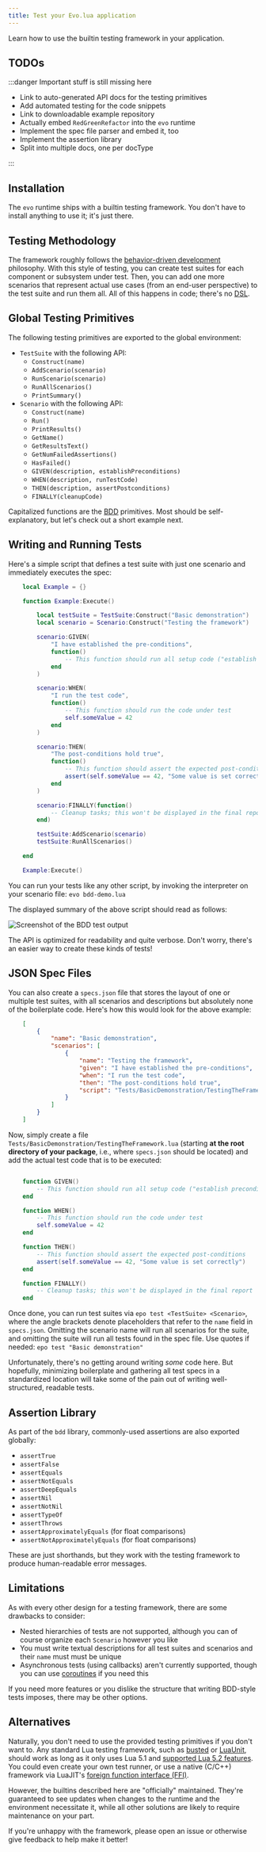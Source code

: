 ```yaml
---
title: Test your Evo.lua application
---
```


Learn how to use the builtin testing framework in your application.

## TODOs

:::danger Important stuff is still missing here

* Link to auto-generated API docs for the testing primitives
* Add automated testing for the code snippets
* Link to downloadable example repository
* Actually embed ``RedGreenRefactor`` into the ``evo`` runtime
* Implement the spec file parser and embed it, too
* Implement the assertion library
* Split into multiple docs, one per docType

:::

## Installation

The ``evo`` runtime ships with a builtin testing framework. You don't have to install anything to use it; it's just there.

## Testing Methodology

The framework roughly follows the [behavior-driven development](https://en.wikipedia.org/wiki/Behavior-driven_development) philosophy. With this style of testing, you can create test suites for each component or subsystem under test. Then, you can add one more scenarios that represent actual use cases (from an end-user perspective) to the test suite and run them all. All of this happens in code; there's no [DSL](https://en.wikipedia.org/wiki/Domain-specific_language).

## Global Testing Primitives

The following testing primitives are exported to the global environment:

* ``TestSuite`` with the following API:
  * ``Construct(name)``
  * ``AddScenario(scenario)``
  * ``RunScenario(scenario)``
  * ``RunAllScenarios()``
  * ``PrintSummary()``
* ``Scenario`` with the following API:
  * ``Construct(name)``
  * ``Run()``
  * ``PrintResults()``
  * ``GetName()``
  * ``GetResultsText()``
  * ``GetNumFailedAssertions()``
  * ``HasFailed()``
  * ``GIVEN(description, establishPreconditions)``
  * ``WHEN(description, runTestCode)``
  * ``THEN(description, assertPostconditions)``
  * ``FINALLY(cleanupCode)``

Capitalized functions are the [BDD](https://en.wikipedia.org/wiki/Behavior-driven_development) primitives. Most should be self-explanatory, but let's check out a short example next.

## Writing and Running Tests

Here's a simple script that defines a test suite with just one scenario and immediately executes the spec:

```lua title="bdd-demo.lua"
    local Example = {}

	function Example:Execute()

		local testSuite = TestSuite:Construct("Basic demonstration")
		local scenario = Scenario:Construct("Testing the framework")

		scenario:GIVEN(
			"I have established the pre-conditions",
			function()
				-- This function should run all setup code ("establish preconditions" for the test)
			end
		)

		scenario:WHEN(
			"I run the test code",
			function()
				-- This function should run the code under test
				self.someValue = 42
			end
		)

		scenario:THEN(
			"The post-conditions hold true",
			function()
				-- This function should assert the expected post-conditions
				assert(self.someValue == 42, "Some value is set correctly")
			end
		)

		scenario:FINALLY(function()
			-- Cleanup tasks; this won't be displayed in the final report
		end)

		testSuite:AddScenario(scenario)
		testSuite:RunAllScenarios()

	end

	Example:Execute()
```

You can run your tests like any other script, by invoking the interpreter on your scenario file: ``evo bdd-demo.lua``

The displayed summary of the above script should read as follows:

![Screenshot of the BDD test output](bdd-test-output-example.png)

The API is optimized for readability and quite verbose. Don't worry, there's an easier way to create these kinds of tests!

## JSON Spec Files

You can also create a ``specs.json`` file that stores the layout of one or multiple test suites, with all scenarios and descriptions but absolutely none of the boilerplate code. Here's how this would look for the above example:

```json title="specs.json"
	[
		{
			"name": "Basic demonstration",
			"scenarios": [
				{
					"name": "Testing the framework",
					"given": "I have established the pre-conditions",
					"when": "I run the test code",
					"then": "The post-conditions hold true",
					"script": "Tests/BasicDemonstration/TestingTheFramework.lua"
				}
			]
		}
	]
```

Now, simply create a file ``Tests/BasicDemonstration/TestingTheFramework.lua`` (starting **at the root directory of your package**, i.e., where ``specs.json`` should be located) and add the actual test code that is to be executed:

```lua title="Tests/BasicDemonstration/TestingTheFramework.lua"

	function GIVEN()
		-- This function should run all setup code ("establish preconditions" for the test)
	end

	function WHEN()
		-- This function should run the code under test
		self.someValue = 42
	end

	function THEN()
		-- This function should assert the expected post-conditions
		assert(self.someValue == 42, "Some value is set correctly")
	end

	function FINALLY()
		-- Cleanup tasks; this won't be displayed in the final report
	end

```

Once done, you can run test suites via ``epo test <TestSuite> <Scenario>``, where the angle brackets denote placeholders that refer to the ``name`` field in ``specs.json``. Omitting the scenario name will run all scenarios for the suite, and omitting the suite will run all tests found in the spec file. Use quotes if needed: ``epo test "Basic demonstration"``

Unfortunately, there's no getting around writing *some* code here. But hopefully, minimizing boilerplate and gathering all test specs in a standardized location will take some of the pain out of writing well-structured, readable tests.


## Assertion Library

As part of the ``bdd`` library, commonly-used assertions are also exported globally:

* ``assertTrue``
* ``assertFalse``
* ``assertEquals``
* ``assertNotEquals``
* ``assertDeepEquals``
* ``assertNil``
* ``assertNotNil``
* ``assertTypeOf``
* ``assertThrows``
* ``assertApproximatelyEquals`` (for float comparisons)
* ``assertNotApproximatelyEquals`` (for float comparisons)

These are just shorthands, but they work with the testing framework to produce human-readable error messages.

## Limitations

As with every other design for a testing framework, there are some drawbacks to consider:

* Nested hierarchies of tests are not supported, although you can of course organize each ``Scenario`` however you like
* You must write textual descriptions for all test suites and scenarios and their ``name`` must must be unique
* Asynchronous tests (using callbacks) aren't currently supported, though you can use [coroutines](https://www.lua.org/pil/9.1.html) if you need this

If you need more features or you dislike the structure that writing BDD-style tests imposes, there may be other options.

## Alternatives

Naturally, you don't need to use the provided testing primitives if you don't want to. Any standard Lua testing framework, such as [busted](https://github.com/Olivine-Labs/busted) or [LuaUnit](https://luarocks.org/modules/bluebird75/luaunit), should work as long as it only uses Lua 5.1 and [supported Lua 5.2 features](https://luajit.org/extensions.html). You could even create your own test runner, or use a native (C/C++) framework via LuaJIT's [foreign function interface (FFI)](https://luajit.org/ext_ffi.html).

However, the builtins described here are "officially" maintained. They're guaranteed to see updates when changes to the runtime and the environment necessitate it, while all other solutions are likely to require maintenance on your part.

If you're unhappy with the framework, please open an issue or otherwise give feedback to help make it better!
